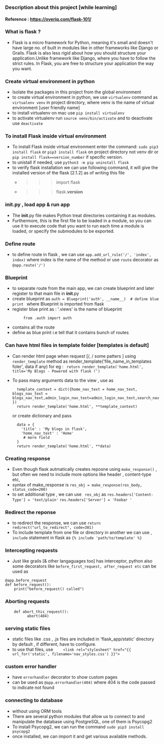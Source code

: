 ### Description about this project [while learning]

#### Reference : https://overiq.com/flask-101/

### What is flask ? 
 - Flask is a micro framework for Python, meaning it's small and doesn't have large no. of built in modules like in other frameworks like Django or Grails. Flask is also less rigid about how you should structure your application.Unlike framework like Django, where you have to follow the strict rules. In Flask, you are free to structure your application the way you want.

### Create virtual environment in python 
- Isolate the packages in this project from the global environment
- to create virtual environment in python, we use ```virtualenv``` command as ```virtualenv venv``` in project directory, where venv is the name of virtual environment [user friendly name]
- to install virtualenv on mac use ```pip install virtualenv```
- to activate virtualenv run  ```source venv/bin/activate``` and to deactivate use ```deactivate```

### To install Flask inside virtual environment 
- To install Flask inside virtual environment enter the command: ```sudo pip3 install flask``` or ```pip3 install flask``` on project directory not venv dir or `pip install flask==version_number` if specific version.
- to unistall if needed, use ```python3 -m pip uninstall flask ```  
- to verify flask installation we can use following command, it will give the installed version of the flask [2.1.2] as of writing this file
     - >>> import flask
     - >>> flask.__version__


### __init__.py , load app & run app
- The __init__.py file makes Python treat directories containing it as modules.
- Furthermore, this is the first file to be loaded in a module, so you can use it to execute code that you want to run each time a    module is loaded, or specify the submodules to be exported.


### Define route 
- to define route in flask , we can use ```app.add_url_rule('/', 'index', index)``` where index is the name of the method or 
  use ```route``` decorator as ```@app.route('/')``` 

### Blueprint
- to separate route from the main app, we can create blueprint and later register to that main file in __init__.py
- create blueprint as ```auth = Blueprint('auth', __name__)  # define blue print ``` where Blueprint is imported from flask
- register blue print as : '.views' is the name of blueprint
  ```  from .views import views
       from .auth import auth
  ```     
-  contains all the route 
-  define as blue print i.e tell that it contains bunch of routes

### Can have html files in template folder [templates is default] 
- Can render html page when request [/, / some patters ] using ```render_template``` method as render_template('file_name_in_templates foler', data if any) 
for eg : ``` return render_template('home.html', title='My Blogs - Powered with flask !')```

- To pass many arguments data to the view , use as 
   ```home_nav_text, blogs_nav_text, admin_login_nav_text, search_nav_text = "HOME", 'BLOGS', 'ADMIN LOGIN', 'SEARCH'
     template_context = dict({home_nav_text = home_nav_text, blogs_nav_text = blogs_nav_text,admin_login_nav_text=admin_login_nav_text,search_nav_text=search_nav_text })
     return render_template('home.html', **template_context)
   ``` 
   or create dictionary and pass
    ```
      data = {
        'title' : 'My blogs in flask',
        'home_nav_text' : 'Home'
         # more field
      }
      return render_template('home.html', **data)
    ```
### Creating response
- Even though flask autmatically creates reposne using ```make_response()``` , but often we need to include more options like header , content-type etc, 
- syntax of make_response is 
```res_obj = make_response(res_body, status_code=200) ```
- to set additional type , we can use ``` res_obj``` as 
  ``` res.headers['Content-Type'] = 'text/plain' ```
  ``` res.headers['Server'] = 'Foobar ' ```  

### Redirect the reponse
- to redirect the response, we can use ```return redirect("url_to_redirect", code=301)```  
- To include template from one file or directory in another we can use , ``` include ``` statement in flask as 
``` {% include 'path/to/template' %} ```   

### Intercepting requests
- Just like grails [& other langaguages too] has interceptor, python also some decorators like ``` before_first_request, after_request etc ``` can be used as 
```
@app.before_request
def before_request():
    print("before_request() called")
```
### Aborting requests 
``` @app.route('/')
    def abort_this_request():
          abort(404)
```
### serving static files
- static files like .css , .js files are included in 'flask_app/static' directory  by default , if different, have to configure.
- to use that files, use ```    <link rel="stylesheet" href="{{ url_for('static', filename='nav_styles.css') }}">```

### custom error handler
- have ```errorhandler``` decorator to show custom pages
- can be used as ```@app.errorhandler(404)``` where 404 is the code passed to indicate not found

### connecting to database 
- without using ORM tools 
- There are several python modules that allow us to connect to and manipulate the database using PostgreSQL, one of them  is  Psycopg2
- To install Psycopg2, we can run the command 
 ```sudo pip3 install psycopg2``` 
- once installed, we can import it and get various available methods.



